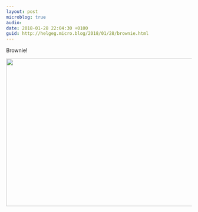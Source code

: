 ```yaml
---
layout: post
microblog: true
audio: 
date: 2018-01-28 22:04:30 +0100
guid: http://helgeg.micro.blog/2018/01/28/brownie.html
---
```

Brownie!

<img src="http://helgeg.micro.blog/uploads/2018/a975cdfeb5.jpg" width="600" height="400" />
